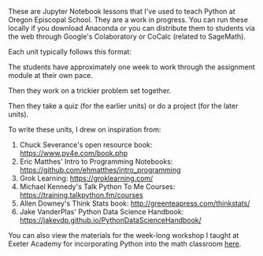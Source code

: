 These are Jupyter Notebook lessons that I've used to teach Python at Oregon Episcopal School. They are a work in progress. You can run these locally if you download Anaconda or you can distribute them to students via the web through Google's Colaboratory or CoCalc (related to SageMath). 

Each unit typically follows this format:

The students have approximately one week to work through the assignment module at their own pace.

Then they work on a trickier problem set together.

Then they take a quiz (for the earlier units) or do a project (for the later units).


To write these units, I drew on inspiration from:
1. Chuck Severance's open resource book: https://www.py4e.com/book.php
2. Eric Matthes' Intro to Programming Notebooks: https://github.com/ehmatthes/intro_programming
3. Grok Learning: https://groklearning.com/ 
4. Michael Kennedy's Talk Python To Me Courses: https://training.talkpython.fm/courses
5. Allen Downey's Think Stats book: http://greenteapress.com/thinkstats/
6. Jake VanderPlas' Python Data Science Handbook: https://jakevdp.github.io/PythonDataScienceHandbook/


You can also view the materials for the week-long workshop I taught at Exeter Academy for incorporating Python into the math classroom [here](https://github.com/laurenshareshian/Python_For_Math_Teachers). 
